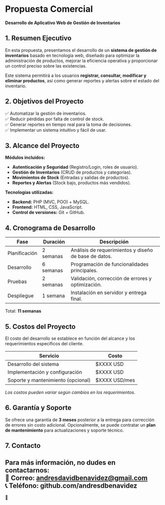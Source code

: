 # **Propuesta Comercial**  
**Desarrollo de Aplicativo Web de Gestión de Inventarios**  

## **1. Resumen Ejecutivo**  
En esta propuesta, presentamos el desarrollo de un **sistema de gestión de inventarios** basado en tecnología web, diseñado para optimizar la administración de productos, mejorar la eficiencia operativa y proporcionar un control preciso sobre las existencias.  

Este sistema permitirá a los usuarios **registrar, consultar, modificar y eliminar productos**, así como generar reportes y alertas sobre el estado del inventario.  

## **2. Objetivos del Proyecto**  
✅ Automatizar la gestión de inventarios.  
✅ Reducir pérdidas por falta de control de stock.  
✅ Generar reportes en tiempo real para la toma de decisiones.  
✅ Implementar un sistema intuitivo y fácil de usar.  

## **3. Alcance del Proyecto**  
**Módulos incluidos:**  
- **Autenticación y Seguridad** (Registro/Login, roles de usuario).  
- **Gestión de Inventarios** (CRUD de productos y categorías).  
- **Movimientos de Stock** (Entradas y salidas de productos).  
- **Reportes y Alertas** (Stock bajo, productos más vendidos).  

**Tecnologías utilizadas:**  
- **Backend:** PHP (MVC, POO) + MySQL.  
- **Frontend:** HTML, CSS, JavaScript.  
- **Control de versiones:** Git + GitHub.  

## **4. Cronograma de Desarrollo**  
| **Fase** | **Duración** | **Descripción** |  
|----------|------------|----------------|  
| Planificación | 2 semanas | Análisis de requerimientos y diseño de base de datos. |  
| Desarrollo | 6 semanas | Programación de funcionalidades principales. |  
| Pruebas | 2 semanas | Validación, corrección de errores y optimización. |  
| Despliegue | 1 semana | Instalación en servidor y entrega final. |  

Total: **11 semanas**  

## **5. Costos del Proyecto**  
El costo del desarrollo se establece en función del alcance y los requerimientos específicos del cliente.  

| **Servicio** | **Costo** |  
|-------------|---------|  
| Desarrollo del sistema | $XXXX USD |  
| Implementación y configuración | $XXXX USD |  
| Soporte y mantenimiento (opcional) | $XXXX USD/mes |  

*Los costos pueden variar según cambios en los requerimientos.*  

## **6. Garantía y Soporte**  
Se ofrece una garantía de **3 meses** posterior a la entrega para corrección de errores sin costo adicional. Opcionalmente, se puede contratar un **plan de mantenimiento** para actualizaciones y soporte técnico.  

## **7. Contacto**  
Para más información, no dudes en contactarnos:  
📧 **Correo:** andresdavidbenavidez@gmail.com  
📞 **Teléfono:** github.com/andresdbenavidez
---

🚀